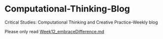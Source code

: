 # Computational-Thinking-Blog
Critical Studies: Computational Thinking and Creative Practice-Weekly blog

Please only read [Week12_embraceDifference.md](https://github.com/YiningJenny/Computational-Thinking-Blog/blob/main/Week12_embraceDifference.mdoogle.com "Week 12_embraceDifference")
